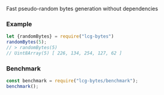 Fast pseudo-random bytes generation without dependencies

### Example

```js
let {randomBytes} = require("lcg-bytes")
randomBytes(5);
// > randomBytes(5)
// Uint8Array(5) [ 226, 134, 254, 127, 62 ]
```

### Benchmark
```js
const benchmark = require("lcg-bytes/benchmark");
benchmark();
```

